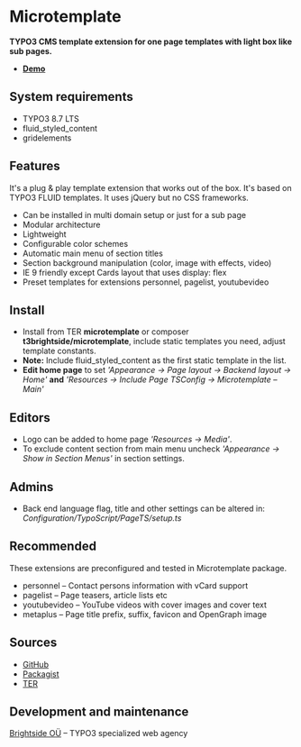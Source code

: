 # Microtemplate

**TYPO3 CMS template extension for one page templates with light box like sub pages.**

- **[Demo](https://microtemplate.t3brightside.com/)**

## System requirements

- TYPO3 8.7 LTS
- fluid_styled_content
- gridelements

## Features

It's a plug & play template extension that works out of the box. It's based on TYPO3 FLUID templates. It uses jQuery but no CSS frameworks.

- Can be installed in multi domain setup or just for a sub page
- Modular architecture
- Lightweight
- Configurable color schemes
- Automatic main menu of section titles
- Section background manipulation (color, image with effects, video)
- IE 9 friendly except Cards layout that uses display: flex
- Preset templates for extensions personnel, pagelist, youtubevideo

## Install
- Install from TER **microtemplate** or composer **t3brightside/microtemplate**, include static templates you need, adjust template constants.
- **Note:** Include fluid_styled_content as the first static template in the list.
- **Edit home page** to set _'Appearance -> Page layout -> Backend layout -> Home'_ **and** _'Resources -> Include Page TSConfig -> Microtemplate – Main'_

## Editors
- Logo can be added to home page _'Resources -> Media'_.
- To exclude content section from main menu uncheck _'Appearance -> Show in Section Menus'_ in section settings.

## Admins
- Back end language flag, title and other settings can be altered in: _Configuration/TypoScript/PageTS/setup.ts_

## Recommended
These extensions are preconfigured and tested in Microtemplate package.
- personnel – Contact persons information with vCard support
- pagelist – Page teasers, article lists etc
- youtubevideo – YouTube videos with cover images and cover text
- metaplus – Page title prefix, suffix, favicon and OpenGraph image

## Sources

- [GitHub](https://github.com/t3brightside/microtemplate)
- [Packagist](https://packagist.org/packages/t3brightside/microtemplate)
- [TER](https://extensions.typo3.org/extension/microtemplate/)

## Development and maintenance

[Brightside OÜ](https://t3brightside.com/) – TYPO3 specialized web agency
